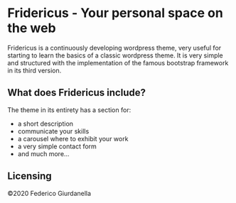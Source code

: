 # Fridericus - Your personal space on the web

Fridericus is a continuously developing wordpress theme, very useful for starting to learn the basics of a classic wordpress theme. It is very simple and structured with the implementation of the famous bootstrap framework in its third version.

## What does Fridericus include?

The theme in its entirety has a section for:
- a short description
- communicate your skills
- a carousel where to exhibit your work
- a very simple contact form
- and much more...

## Licensing
©2020 Federico Giurdanella
